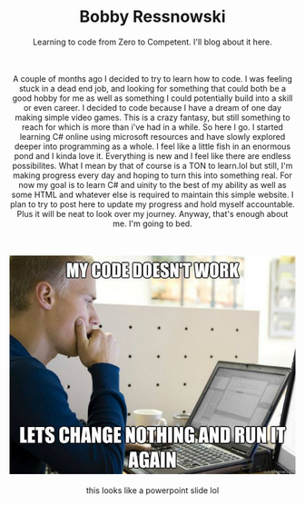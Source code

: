 <header class="masthead" style="('https://miro.medium.com/v2/resize:fit:1250/1*FL21qjWA7JboicY-S2nS0Q.jpeg')">
  
  <header class="masthead">
    <div class="overlay"></div>
    <div class="container">
      <div class="row">
        <div class="col-lg-8 col-md-10 mx-auto">
          <div class="page-heading">
            <h1>Bobby Ressnowski</h1>
<body background = "greyfabric.jpg">                
                Learning to code from Zero to Competent. I'll blog about it here.
  
<br/>
<br/>
<br/>

  <div class="container">
    <div class="row">
      <div class="col-lg-8 col-md-10 mx-auto">

A couple of months ago I decided to try to learn how to code. I was feeling stuck in a dead end job, and looking for something that could both be a good hobby for me as well as something I could potentially build into a skill or even career. I decided to code because I have a dream of one day making simple video games. This is a crazy fantasy, but still something to reach for which is more than i've had in a while. So here I go. I started learning C# online using microsoft resources and have slowly explored deeper into programming as a whole. I feel like a little fish in an enormous pond and I kinda love it. Everything is new and I feel like there are endless possibilites. What I mean by that of course is a TON to learn.lol but still, I'm making progress every day and hoping to turn this into something real. For now my goal is to learn C# and uinity to the best of my ability as well as some HTML and whatever else is required to maintain this simple website. I plan to try to post here to update my progress and hold myself accountable. Plus it will be neat to look over my journey. Anyway, that's enough about me. I'm going to bed.

  </div>

  <br/>
  <br/>

  <img src="codememe1.jpg">
  <br/>
  <br/>
this looks like a powerpoint slide lol

</body>
 

